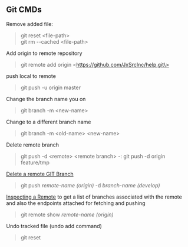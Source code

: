 
## Git CMDs
Remove added file:
>git reset \<file-path\>  
>git rm --cached \<file-path\>

Add origin to remote repository
>git remote add origin \<https://github.com/JxSrcInc/help.git\>

push local to remote
>git push -u origin master


Change the branch name you on
>git branch -m \<new-name\>

Change to a different branch name
>git branch -m \<old-name\> \<new-name\>

Delete remote branch
>git push -d \<remote\> \<remote branch\> -: git push -d origin feature/tmp

[Delete a remote GIT Branch](https://koukia.ca/delete-a-local-and-a-remote-git-branch-61df0b10d323)
>git push _remote-name (origin)_ -d _branch-name (develop)_

[Inspecting a Remote](https://www.atlassian.com/git/tutorials/syncing) to get a list of branches associated with the remote and also the endpoints attached for fetching and pushing
>git remote show _remote-name (origin)_

Undo tracked file (undo add command)
>git reset